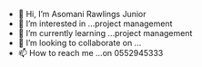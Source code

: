 - 👋 Hi, I’m Asomani Rawlings Junior
- 👀 I’m interested in ...project management 
- 🌱 I’m currently learning ...project management 
- 💞️ I’m looking to collaborate on ...
- 📫 How to reach me ...on 0552945333 

<!---
Darl1232345/Darl1232345 is a ✨ special ✨ repository because its `README.md` (this file) appears on your GitHub profile.
You can click the Preview link to take a look at your changes.
--->
